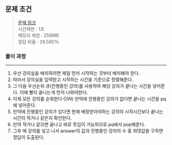 ## 문제 조건
> <a href = "https://www.acmicpc.net/problem/11000"> 문제 링크 </a>  
> 시간제한 : 1초  
> 메모리 제한 : 256MB  
> 정답 비율 : 29.560%

### 풀이 과정
---
1. 우선 강의실을 배치하려면 제일 먼저 시작하는 것부터 배치해야 한다.
2. 따라서 강의실을 입력받고 시작하는 시간을 기준으로 정렬해준다.
3. 그 다음 우선순위 큐(진행중인 강의)를 사용하여 해당 강의가 끝나는 시간을 넣어준다. 이때 빨리 끝나는게 먼저 나와야한다.
4. 이제 모든 강의를 순회한다 O($N$) 만약에 진행중인 강의가 없다면 끝나는 시간을 pq에 넣어준다.
5. 만약에 진행중인 강의가 있다면 현재 배정받아야하는 강의의 시작시간보다 끝나는 시간이 작거나 같은지 확인한다.
6. 만약 작거나 같으면 끝나고 바로 투입이 가능하므로 pq에서 pop해준다.
7. 그후 매 강의를 넣고 나서 answer의 값과 진행중인 강의의 수 중 최댓값을 구하면 정답이 도출된다.  
     


